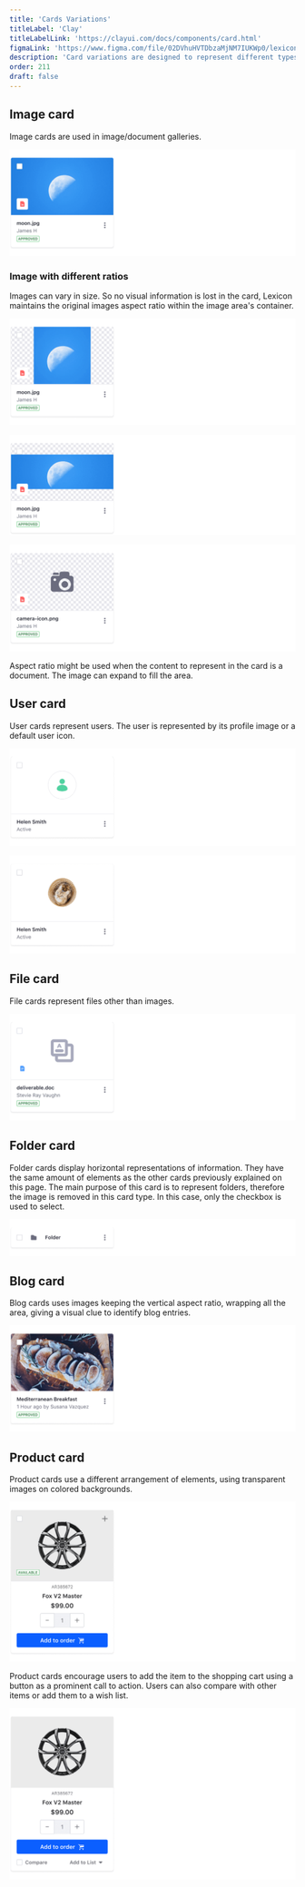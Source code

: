 ```yaml
---
title: 'Cards Variations'
titleLabel: 'Clay'
titleLabelLink: 'https://clayui.com/docs/components/card.html'
figmaLink: 'https://www.figma.com/file/02DVhuHVTDbzaMjNM7IUKWp0/lexicon?node-id=6026%3A914'
description: 'Card variations are designed to represent different types of information.'
order: 211
draft: false
---
```


## Image card

Image cards are used in image/document galleries.

![card with image default state](./cards-6.png)

### Image with different ratios

Images can vary in size. So no visual information is lost in the card, Lexicon maintains the original images aspect ratio within the image area's container.

![Card Image Aspect Ratio 1](./cards-8.png)

![Card Image Aspect Ratio 2](./cards-9.png)

![Card Image Aspect Ratio 3](./cards-10.png)

Aspect ratio might be used when the content to represent in the card is a document. The image can expand to fill the area.

## User card

User cards represent users. The user is represented by its profile image or a default user icon.

![User card without image but initials](./cards-11.png)

![User card with image](./cards-12.png)

## File card

File cards represent files other than images.

![file card is identified with file icon type as center image](./cards-13.png)

## Folder card

Folder cards display horizontal representations of information. They have the same amount of elements as the other cards previously explained on this page. The main purpose of this card is to represent folders, therefore the image is removed in this card type. In this case, only the checkbox is used to select.

![folder card, similar to a stripe card](./cards-14.png)

## Blog card

Blog cards uses images keeping the vertical aspect ratio, wrapping all the area, giving a visual clue to identify blog entries.

![Blog cards uses all the space available for the cover image](./cards-15.png) 

## Product card

Product cards use a different arrangement of elements, using transparent images on colored backgrounds.

![A product card showing a rim](./cards-16.png) 

Product cards encourage users to add the item to the shopping cart using a button as a prominent call to action. Users can also compare with other items or add them to a wish list.

![A product card showing a rim with compare and add to list actions](./cards-17.png) 
